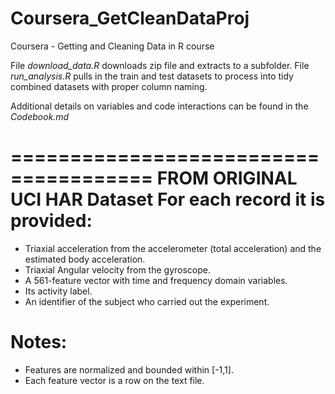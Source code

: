 # Coursera_GetCleanDataProj
Coursera - Getting and Cleaning Data in R course


File *download_data.R* downloads zip file and extracts to a subfolder.
File *run_analysis.R* pulls in the train and test datasets to process into tidy combined datasets with proper column naming.

Additional details on variables and code interactions can be found in the *Codebook.md*

======================================
FROM ORIGINAL UCI HAR Dataset
For each record it is provided:
======================================

- Triaxial acceleration from the accelerometer (total acceleration) and the estimated body acceleration.
- Triaxial Angular velocity from the gyroscope. 
- A 561-feature vector with time and frequency domain variables. 
- Its activity label. 
- An identifier of the subject who carried out the experiment.

Notes: 
======
- Features are normalized and bounded within [-1,1].
- Each feature vector is a row on the text file.
